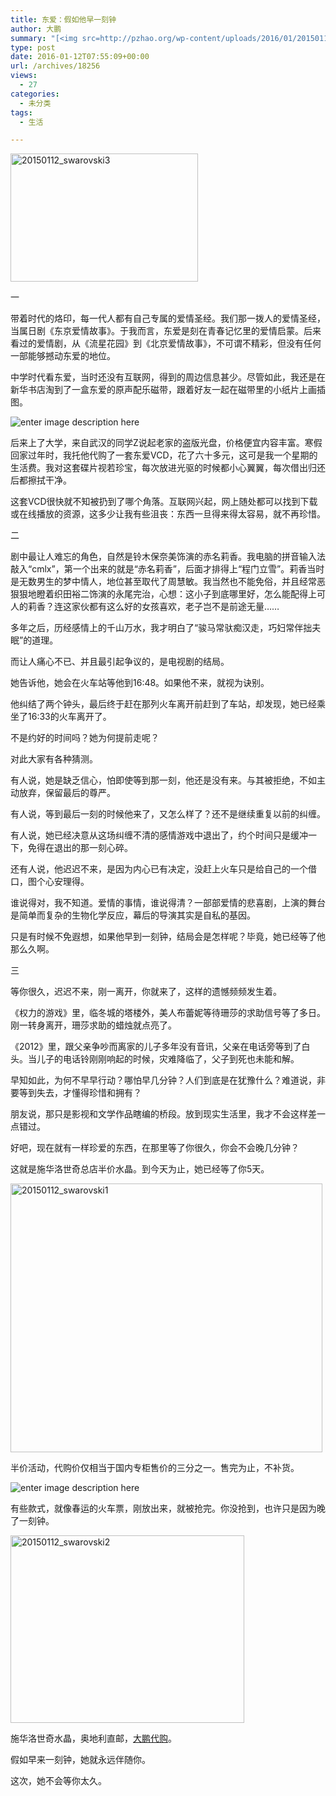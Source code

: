 ```yaml
---
title: 东爱：假如他早一刻钟
author: 大鹏
summary: "[<img src=http://pzhao.org/wp-content/uploads/2016/01/20150112_swarovski3-300x205.jpg alt=20150112_swarovski3 width=300 height=205 class=alignnone size-medium wp-image-18268 srcset=http://pzhao.org/wp-content/uploads/2016/01/20150112_swarovski3-300x205.jpg 300w, http://pzhao.org/wp-content/uploads/2016/01/20150112_swarovski3.jpg 628w sizes=(max-width: 300px) 100vw, 300px />][1]"
type: post
date: 2016-01-12T07:55:09+00:00
url: /archives/18256
views:
  - 27
categories:
  - 未分类
tags:
  - 生活

---
```

[<img src="http://pzhao.org/wp-content/uploads/2016/01/20150112_swarovski3-300x205.jpg" alt="20150112_swarovski3" width="300" height="205" class="alignnone size-medium wp-image-18268" srcset="http://pzhao.org/wp-content/uploads/2016/01/20150112_swarovski3-300x205.jpg 300w, http://pzhao.org/wp-content/uploads/2016/01/20150112_swarovski3.jpg 628w" sizes="(max-width: 300px) 100vw, 300px" />][1]

一

带着时代的烙印，每一代人都有自己专属的爱情圣经。我们那一拨人的爱情圣经，当属日剧《东京爱情故事》。于我而言，东爱是刻在青春记忆里的爱情启蒙。后来看过的爱情剧，从《流星花园》到《北京爱情故事》，不可谓不精彩，但没有任何一部能够撼动东爱的地位。

中学时代看东爱，当时还没有互联网，得到的周边信息甚少。尽管如此，我还是在新华书店淘到了一盒东爱的原声配乐磁带，跟着好友一起在磁带里的小纸片上画插图。

![enter image description here][2]

后来上了大学，来自武汉的同学Z说起老家的盗版光盘，价格便宜内容丰富。寒假回家过年时，我托他代购了一套东爱VCD，花了六十多元，这可是我一个星期的生活费。我对这套碟片视若珍宝，每次放进光驱的时候都小心翼翼，每次借出归还后都擦拭干净。

这套VCD很快就不知被扔到了哪个角落。互联网兴起，网上随处都可以找到下载或在线播放的资源，这多少让我有些沮丧：东西一旦得来得太容易，就不再珍惜。

二

剧中最让人难忘的角色，自然是铃木保奈美饰演的赤名莉香。我电脑的拼音输入法敲入“cmlx”，第一个出来的就是“赤名莉香”，后面才排得上“程门立雪”。莉香当时是无数男生的梦中情人，地位甚至取代了周慧敏。我当然也不能免俗，并且经常恶狠狠地瞪着织田裕二饰演的永尾完治，心想：这小子到底哪里好，怎么能配得上可人的莉香？连这家伙都有这么好的女孩喜欢，老子岂不是前途无量……

多年之后，历经感情上的千山万水，我才明白了“骏马常驮痴汉走，巧妇常伴拙夫眠”的道理。

而让人痛心不已、并且最引起争议的，是电视剧的结局。

她告诉他，她会在火车站等他到16:48。如果他不来，就视为诀别。

他纠结了两个钟头，最后终于赶在那列火车离开前赶到了车站，却发现，她已经乘坐了16:33的火车离开了。

不是约好的时间吗？她为何提前走呢？

对此大家有各种猜测。

有人说，她是缺乏信心，怕即使等到那一刻，他还是没有来。与其被拒绝，不如主动放弃，保留最后的尊严。

有人说，等到最后一刻的时候他来了，又怎么样了？还不是继续重复以前的纠缠。

有人说，她已经决意从这场纠缠不清的感情游戏中退出了，约个时间只是缓冲一下，免得在退出的那一刻心碎。

还有人说，他迟迟不来，是因为内心已有决定，没赶上火车只是给自己的一个借口，图个心安理得。

谁说得对，我不知道。爱情的事情，谁说得清？一部部爱情的悲喜剧，上演的舞台是简单而复杂的生物化学反应，幕后的导演其实是自私的基因。

只是有时候不免遐想，如果他早到一刻钟，结局会是怎样呢？毕竟，她已经等了他那么久啊。



三

等你很久，迟迟不来，刚一离开，你就来了，这样的遗憾频频发生着。

《权力的游戏》里，临冬城的塔楼外，美人布蕾妮等待珊莎的求助信号等了多日。刚一转身离开，珊莎求助的蜡烛就点亮了。

《2012》里，跟父亲争吵而离家的儿子多年没有音讯，父亲在电话旁等到了白头。当儿子的电话铃刚刚响起的时候，灾难降临了，父子到死也未能和解。

早知如此，为何不早早行动？哪怕早几分钟？人们到底是在犹豫什么？难道说，非要等到失去，才懂得珍惜和拥有？

朋友说，那只是影视和文学作品瞎编的桥段。放到现实生活里，我才不会这样差一点错过。

好吧，现在就有一样珍爱的东西，在那里等了你很久，你会不会晚几分钟？

这就是施华洛世奇总店半价水晶。到今天为止，她已经等了你5天。

[<img src="http://pzhao.org/wp-content/uploads/2016/01/20150112_swarovski1.jpg" alt="20150112_swarovski1" width="499" height="430" class="alignnone size-full wp-image-18273" srcset="http://pzhao.org/wp-content/uploads/2016/01/20150112_swarovski1.jpg 499w, http://pzhao.org/wp-content/uploads/2016/01/20150112_swarovski1-300x258.jpg 300w" sizes="(max-width: 499px) 100vw, 499px" />][3]

半价活动，代购价仅相当于国内专柜售价的三分之一。售完为止，不补货。

![enter image description here][4]

有些款式，就像春运的火车票，刚放出来，就被抢完。你没抢到，也许只是因为晚了一刻钟。

[<img src="http://pzhao.org/wp-content/uploads/2016/01/20150112_swarovski21.jpg" alt="20150112_swarovski2" width="374" height="300" class="alignnone size-full wp-image-18275" srcset="http://pzhao.org/wp-content/uploads/2016/01/20150112_swarovski21.jpg 374w, http://pzhao.org/wp-content/uploads/2016/01/20150112_swarovski21-300x240.jpg 300w" sizes="(max-width: 374px) 100vw, 374px" />][5]

施华洛世奇水晶，奥地利直邮，[大鹏代购][6]。

假如早来一刻钟，她就永远伴随你。

这次，她不会等你太久。

 [1]: http://pzhao.org/wp-content/uploads/2016/01/20150112_swarovski3.jpg
 [2]: http://g.search.alicdn.com/img/bao/uploaded/i4/i7/T1sWbGXhRpXXcEuQ3._082908.jpg_210x210.jpg
 [3]: http://pzhao.org/wp-content/uploads/2016/01/20150112_swarovski1.jpg
 [4]: http://www.swarovski.com/Web_AT/en/binary/gentics-content?contentid=10008.438571
 [5]: http://pzhao.org/wp-content/uploads/2016/01/20150112_swarovski21.jpg
 [6]: http://pzhao.org/daigou/product/swarovski/
